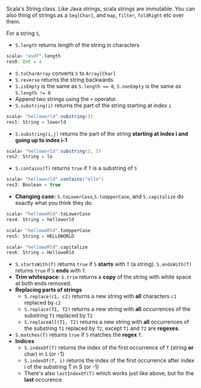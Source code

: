 Scala's String class. Like Java strings, scala strings are immutable. You can also thing of strings as a `Seq[Char]`, and `map`, `filter`, `foldRight` etc over them.

For a string `S`,
* `S.length` returns length of the string in characters
```scala
scala> "asdf".length
res0: Int = 4
```
* `S.toCharArray` converts `S` to `Array[Char]`
* `S.reverse` returns the string backwards
* `S.isEmpty` is the same as `S.length == 0`, `S.nonEmpty` is the same as `S.length != 0`
* Append two strings using the `+` operator.
* `S.substring(i)` returns the part of the string starting at index `i`
```scala
scala> "helloworld".substring(3)
res1: String = loworld
```
* `S.substring(i,j)` returns the part of the string **starting at index i and going up to index i-1**
```scala
scala> "helloworld".substring(3, 5)
res2: String = lo
```
* `S.contains(T)` returns `true` if `T` is a substring of `S`
```scala
scala> "helloworld".contains("ello")
res3: Boolean = true
```
* **Changing case:** `S.toLowerCase`,`S.toUpperCase`, and `S.capitalize` do exactly what you think they do.
```scala
scala> "hellowoRld".toLowerCase
res4: String = helloworld

scala> "hellowoRld".toUpperCase
res5: String = HELLOWORLD

scala> "hellowoRld".capitalize
res6: String = HellowoRld
```
* `S.startsWith(T)` returns `true` if `S` **starts** with `T` (a string). `S.endsWith(T)` returns `true` if `S` **ends** with `T`.
* **Trim whitespace**: `S.trim` returns a **copy** of the string with white space at both ends removed.
* **Replacing parts of strings**
  * `S.replace(c1, c2)` returns a new string with **all** characters `c1` replaced by `c2`
  * `S.replace(T1, T2)` returns a new string with **all** occurrences of the substring `T1` replaced by `T2`
  * `S.replaceAll(T1, T2)` returns a new string with **all** occurrences of the substring `T1` replaced by `T2`, except `T1` and `T2` are **regexes**.
* `S.matches(T)` returns `true` if `S` matches the **regex** `T`.
* **Indices**
  * `S.indexOf(T)` returns the index of the first occurrence of `T` (string **or** char) in `S` (or -1)
  * `S.indexOf(T, i)` returns the index of the first occurrence after index i of the substring T in S (or -1)
  * There's also `lastIndexOf(T)` which works just like above, but for the **last** occurence
